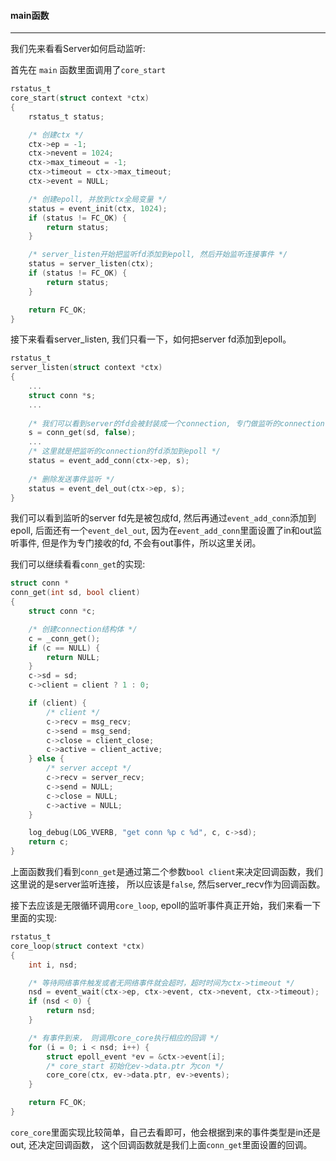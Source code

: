 #### main函数 ####

-------------------

我们先来看看Server如何启动监听:

首先在 `main` 函数里面调用了`core_start`
```c
rstatus_t
core_start(struct context *ctx)
{
    rstatus_t status;

    /* 创建ctx */
    ctx->ep = -1; 
    ctx->nevent = 1024;
    ctx->max_timeout = -1; 
    ctx->timeout = ctx->max_timeout;
    ctx->event = NULL;

    /* 创建epoll, 并放到ctx全局变量 */
    status = event_init(ctx, 1024);
    if (status != FC_OK) {
        return status;
    }   

    /* server_listen开始把监听fd添加到epoll, 然后开始监听连接事件 */
    status = server_listen(ctx);
    if (status != FC_OK) {
        return status;
    }   

    return FC_OK;
}
```
接下来看看server_listen, 我们只看一下，如何把server fd添加到epoll。
```c
rstatus_t
server_listen(struct context *ctx)
{
    ...
    struct conn *s;
    ...
    
    /* 我们可以看到server的fd会被封装成一个connection, 专门做监听的connection */
    s = conn_get(sd, false);
    ...
    /* 这里就是把监听的connection的fd添加到epoll */
    status = event_add_conn(ctx->ep, s);
    
    /* 删除发送事件监听 */
    status = event_del_out(ctx->ep, s);
}
```

我们可以看到监听的server fd先是被包成fd, 然后再通过`event_add_conn`添加到epoll, 后面还有一个`event_del_out`,
因为在`event_add_conn`里面设置了in和out监听事件, 但是作为专门接收的fd, 不会有out事件，所以这里关闭。

我们可以继续看看`conn_get`的实现:
```c
struct conn *
conn_get(int sd, bool client)
{
    struct conn *c; 

    /* 创建connection结构体 */
    c = _conn_get();
    if (c == NULL) {
        return NULL;
    }   
    c->sd = sd; 
    c->client = client ? 1 : 0;

    if (client) {
        /* client */
        c->recv = msg_recv;
        c->send = msg_send;
        c->close = client_close;
        c->active = client_active;
    } else {
        /* server accept */
        c->recv = server_recv;
        c->send = NULL;
        c->close = NULL;
        c->active = NULL;
    }

    log_debug(LOG_VVERB, "get conn %p c %d", c, c->sd);
    return c;
}
```

上面函数我们看到`conn_get`是通过第二个参数`bool client`来决定回调函数，我们这里说的是server监听连接，
所以应该是`false`, 然后server_recv作为回调函数。

接下去应该是无限循环调用`core_loop`, epoll的监听事件真正开始，我们来看一下里面的实现:
```c
rstatus_t
core_loop(struct context *ctx)
{
    int i, nsd;

    /* 等待网络事件触发或者无网络事件就会超时，超时时间为ctx->timeout */
    nsd = event_wait(ctx->ep, ctx->event, ctx->nevent, ctx->timeout);
    if (nsd < 0) {
        return nsd;
    }       

    /* 有事件到来， 则调用core_core执行相应的回调 */
    for (i = 0; i < nsd; i++) {
        struct epoll_event *ev = &ctx->event[i];
        /* core_start 初始化ev->data.ptr 为con */
        core_core(ctx, ev->data.ptr, ev->events);
    }   

    return FC_OK;
}
```
`core_core`里面实现比较简单，自己去看即可，他会根据到来的事件类型是in还是out, 还决定回调函数，
这个回调函数就是我们上面`conn_get`里面设置的回调。
